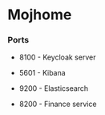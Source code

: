 # Mojhome

### Ports
- 8100 - Keycloak server
- 5601 - Kibana
- 9200 - Elasticsearch

- 8200 - Finance service



